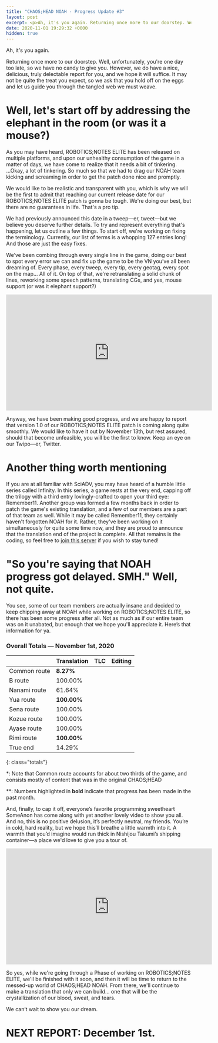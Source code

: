 ```yaml
---
title: "CHAOS;HEAD NOAH - Progress Update #3"
layout: post
excerpt: <p>Ah, it's you again. Returning once more to our doorstep. Well, unfortunately, you're one day too late, so we have no candy to give you. However, we do have a nice, delicious, truly delectable report for you, and we hope it will suffice. It may not be quite the treat you expect, so we ask that you hold off on the eggs and let us guide you through the tangled web we must weave.</p>
date: 2020-11-01 19:29:32 +0000
hidden: true
---
```


Ah, it's you again.

Returning once more to our doorstep. Well, unfortunately, you're one day too late, so we have no candy to give you. However, we do have a nice, delicious, truly delectable report for you, and we hope it will suffice. It may not be quite the treat you expect, so we ask that you hold off on the eggs and let us guide you through the tangled web we must weave.

# Well, let's start off by addressing the elephant in the room (or was it a mouse?)

As you may have heard, ROBOTICS;NOTES ELITE has been released on multiple platforms, and upon our unhealthy consumption of the game in a matter of days, we have come to realize that it needs a bit of tinkering. ...Okay, a lot of tinkering. So much so that we had to drag our NOAH team kicking and screaming in order to get the patch done nice and promptly.

We would like to be realistic and transparent with you, which is why we will be the first to admit that reaching our current release date for our ROBOTICS;NOTES ELITE patch is gonna be tough. We're doing our best, but there are no guarantees in life. That's a pro tip.

We had previously announced this date in a tweep—er, tweet—but we believe you deserve further details. To try and represent everything that's happening, let us outline a few things. To start off, we're working on fixing the terminology. Currently, our list of terms is a whopping 127 entries long! And those are just the easy fixes.

We’ve been combing through every single line in the game, doing our best to spot every error we can and fix up the game to be the VN you’ve all been dreaming of. Every phase, every tweep, every tip, every geotag, every spot on the map... All of it. On top of that, we're retranslating a solid chunk of lines, reworking some speech patterns, translating CGs, and yes, mouse support (or was it elephant support?)

<div class="youtube-wrapper"><iframe width="560" height="315" src="https://www.youtube-nocookie.com/embed/CxHhW5Um6MI" frameborder="0" allow="accelerometer; autoplay; encrypted-media; gyroscope; picture-in-picture" allowfullscreen></iframe></div>

Anyway, we have been making good progress, and we are happy to report that version 1.0 of our ROBOTICS;NOTES ELITE patch is coming along quite smoothly. We would like to have it out by November 13th, but rest assured, should that become unfeasible, you will be the first to know. Keep an eye on our Twipo—er, Twitter.

# Another thing worth mentioning

If you are at all familiar with SciADV, you may have heard of a humble little series called Infinity. In this series, a game rests at the very end, capping off the trilogy with a third entry lovingly-crafted to open your third eye: Remember11. Another group was formed a few months back in order to patch the game's existing translation, and a few of our members are a part of that team as well. While it may be called Remember11, they certainly haven't forgotten NOAH for it. Rather, they've been working on it simultaneously for quite some time now, and they are proud to announce that the translation end of the project is complete. All that remains is the coding, so feel free to [join this server](https://discord.gg/zAySJjQ) if you wish to stay tuned!

# "So you're saying that NOAH progress got delayed. SMH." Well, not quite.

You see, some of our team members are actually insane and decided to keep chipping away at NOAH while working on ROBOTICS;NOTES ELITE, so there has been some progress after all. Not as much as if our entire team was on it unabated, but enough that we hope you'll appreciate it. Here’s that information for ya.

### Overall Totals — November 1st, 2020

|              | **Translation** | **TLC** | **Editing** |
| ------------ | --------------- | ------- | ----------- |
| Common route | **8.27%**       |         |             |
| B route      | 100.00%         |         |             |
| Nanami route | 61.64%          |         |             |
| Yua route    | **100.00%**     |         |             |
| Sena route   | 100.00%         |         |             |
| Kozue route  | 100.00%         |         |             |
| Ayase route  | 100.00%         |         |             |
| Rimi route   | **100.00%**     |         |             |
| True end     | 14.29%          |         |             |

{: class="totals"}

\*: Note that Common route accounts for about two thirds of the game, and consists mostly of content that was in the original CHAOS;HEAD

\*\*: Numbers highlighted in **bold** indicate that progress has been made in the past month.

And, finally, to cap it off, everyone’s favorite programming sweetheart SomeAnon has come along with yet another lovely video to show you all. And no, this is no positive delusion, it’s perfectly neutral, my friends. You’re in cold, hard reality, but we hope this’ll breathe a little warmth into it. A warmth that you’d imagine would run thick in Nishijou Takumi’s shipping container—a place we'd love to give you a tour of.

<div class="youtube-wrapper"><iframe width="560" height="315" src="https://www.youtube-nocookie.com/embed/jmwUSim5LDM" frameborder="0" allow="accelerometer; autoplay; encrypted-media; gyroscope; picture-in-picture" allowfullscreen></iframe></div>

So yes, while we're going through a Phase of working on ROBOTICS;NOTES ELITE, we'll be finished with it soon, and then it will be time to return to the messed-up world of CHAOS;HEAD NOAH. From there, we'll continue to make a translation that only we can build... one that will be the crystallization of our blood, sweat, and tears.

We can’t wait to show you our dream.

# NEXT REPORT: December 1st.
